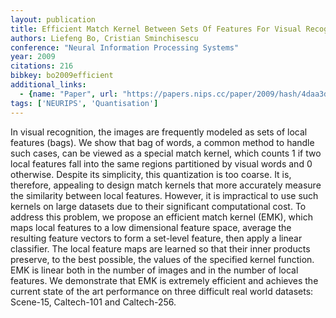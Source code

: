 ```yaml
---
layout: publication
title: Efficient Match Kernel Between Sets Of Features For Visual Recognition
authors: Liefeng Bo, Cristian Sminchisescu
conference: "Neural Information Processing Systems"
year: 2009
citations: 216
bibkey: bo2009efficient
additional_links:
  - {name: "Paper", url: "https://papers.nips.cc/paper/2009/hash/4daa3db355ef2b0e64b472968cb70f0d-Abstract.html"}
tags: ['NEURIPS', 'Quantisation']
---
```

In visual recognition, the images are frequently modeled as sets of local features (bags). We show that bag of words, a common method to handle such cases, can be viewed as a special match kernel, which counts 1 if two local features fall into the same regions partitioned by visual words and 0 otherwise. Despite its simplicity, this quantization is too coarse. It is, therefore, appealing to design match kernels that more accurately measure the similarity between local features. However, it is impractical to use such kernels on large datasets due to their significant computational cost. To address this problem, we propose an efficient match kernel (EMK), which maps local features to a low dimensional feature space, average the resulting feature vectors to form a set-level feature, then apply a linear classifier. The local feature maps are learned so that their inner products preserve, to the best possible, the values of the specified kernel function. EMK is linear both in the number of images and in the number of local features. We demonstrate that EMK is extremely efficient and achieves the current state of the art performance on three difficult real world datasets: Scene-15, Caltech-101 and Caltech-256.
